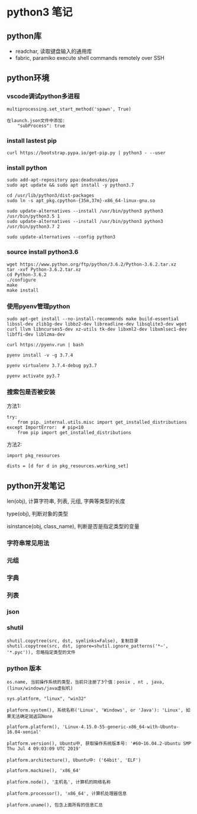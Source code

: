 # python3 笔记

## python库

- readchar, 读取键盘输入的通用库
- fabric, paramiko
    execute shell commands remotely over SSH

## python环境

### vscode调试python多进程

    multiprocessing.set_start_method('spawn', True)

    在launch.json文件中添加:
        "subProcess": true

### install lastest pip

    curl https://bootstrap.pypa.io/get-pip.py | python3 - --user

### install python

    sudo add-apt-repository ppa:deadsnakes/ppa
    sudo apt update && sudo apt install -y python3.7

    cd /usr/lib/python3/dist-packages
    sudo ln -s apt_pkg.cpython-{35m,37m}-x86_64-linux-gnu.so

    sudo update-alternatives --install /usr/bin/python3 python3 /usr/bin/python3.5 1
    sudo update-alternatives --install /usr/bin/python3 python3 /usr/bin/python3.7 2

    sudo update-alternatives --config python3

### source install python3.6

    wget https://www.python.org/ftp/python/3.6.2/Python-3.6.2.tar.xz
    tar -xvf Python-3.6.2.tar.xz
    cd Python-3.6.2
    ./configure
    make
    make install

### 使用pyenv管理python

    sudo apt-get install --no-install-recommends make build-essential libssl-dev zlib1g-dev libbz2-dev libreadline-dev libsqlite3-dev wget curl llvm libncurses5-dev xz-utils tk-dev libxml2-dev libxmlsec1-dev libffi-dev liblzma-dev

    curl https://pyenv.run | bash

    pyenv install -v -g 3.7.4

    pyenv virtualenv 3.7.4-debug py3.7

    pyenv activate py3.7

### 搜索包是否被安装

方法1:

    try:
        from pip._internal.utils.misc import get_installed_distributions
    except ImportError:  # pip<10
        from pip import get_installed_distributions

方法2:

    import pkg_resources

    dists = [d for d in pkg_resources.working_set]

## python开发笔记

len(obj), 计算字符串, 列表, 元组, 字典等类型的长度

type(obj), 判断对象的类型

isinstance(obj, class_name), 判断是否是指定类型的变量

### 字符串常见用法

### 元组

### 字典

### 列表

### json

### shutil

    shutil.copytree(src, dst, symlinks=False), 复制目录
    shutil.copytree(src, dst, ignore=shutil.ignore_patterns('*~', '*.pyc')), 忽略指定类型的文件

### python 版本

    os.name, 当前操作系统的类型，当前只注册了3个值：posix , nt , java, (linux/windows/java虚拟机)

    sys.platform, "linux", "win32"

    platform.system(), 系统名称('Linux', 'Windows', or 'Java'): 'Linux', 如果无法确定就返回None

    platform.platform(), 'Linux-4.15.0-55-generic-x86_64-with-Ubuntu-16.04-xenial'

    platform.version(), Ubuntu中, 获取操作系统版本号: '#60~16.04.2-Ubuntu SMP Thu Jul 4 09:03:09 UTC 2019'

    platform.architecture(), Ubuntu中: ('64bit', 'ELF')

    platform.machine(), 'x86_64'

    platform.node(), '主机名', 计算机的网络名称

    platform.processor(), 'x86_64', 计算机处理器信息

    platform.uname(), 包含上面所有的信息汇总
